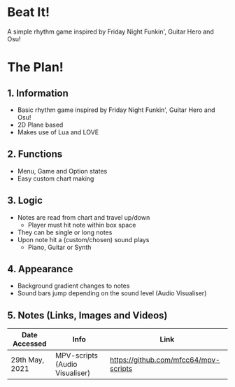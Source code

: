 # Beat It!
A simple rhythm game inspired by Friday Night Funkin', Guitar Hero and Osu!


# The Plan!

## 1. Information
* Basic rhythm game inspired by Friday Night Funkin', Guitar Hero and Osu!
* 2D Plane based
* Makes use of Lua and LOVE
## 2. Functions
* Menu, Game and Option states
* Easy custom chart making
## 3. Logic
* Notes are read from chart and travel up/down
  * Player must hit note within box space
* They can be single or long notes
* Upon note hit a (custom/chosen) sound plays
  * Piano, Guitar or Synth
## 4. Appearance
* Background gradient changes to notes
* Sound bars jump depending on the sound level (Audio Visualiser)


## 5. Notes (Links, Images and Videos)
|Date Accessed |Info  | Link|
--- | --- | ---
|29th May, 2021|MPV-scripts (Audio Visualiser)|https://github.com/mfcc64/mpv-scripts|
